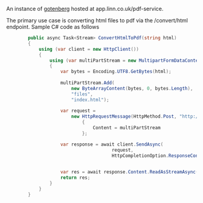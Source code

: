An instance of [gotenberg](https://thecodingmachine.github.io/gotenberg/) hosted at app.linn.co.uk/pdf-service.

The primary use case is converting html files to pdf via the /convert/html endpoint. Sample C# code as follows

```cs
        public async Task<Stream> ConvertHtmlToPdf(string html)
        {
            using (var client = new HttpClient())
            {
                using (var multiPartStream = new MultipartFormDataContent())
                {
                    var bytes = Encoding.UTF8.GetBytes(html);
                    
                    multiPartStream.Add(
                        new ByteArrayContent(bytes, 0, bytes.Length), 
                        "files", 
                        "index.html");
                                        
                    var request =
                        new HttpRequestMessage(HttpMethod.Post, "http://app.linn.co.uk/pdf-service/convert/html")
                            {
                                Content = multiPartStream
                            };

                    var response = await client.SendAsync(
                                       request, 
                                       HttpCompletionOption.ResponseContentRead);

                   
                    var res = await response.Content.ReadAsStreamAsync();
                    return res;
                }
            }
        }
```
